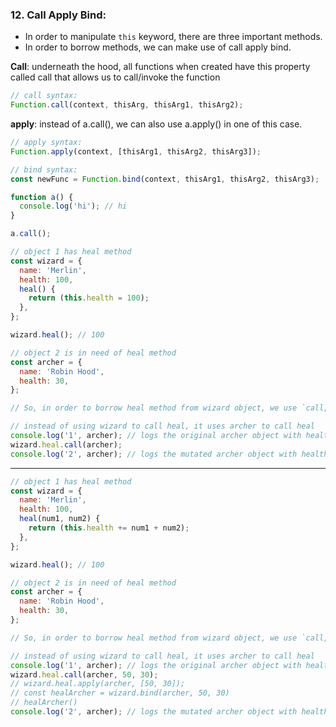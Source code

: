 ### 12. Call Apply Bind:

- In order to manipulate `this` keyword, there are three important methods.
- In order to borrow methods, we can make use of call apply bind.

**Call**: underneath the hood, all functions when created have this property called call that allows us to call/invoke the function

```js
// call syntax:
Function.call(context, thisArg, thisArg1, thisArg2);
```

**apply**: instead of a.call(), we can also use a.apply() in one of this case.

```js
// apply syntax:
Function.apply(context, [thisArg1, thisArg2, thisArg3]);
```

```js
// bind syntax:
const newFunc = Function.bind(context, thisArg1, thisArg2, thisArg3);
```

```js
function a() {
  console.log('hi'); // hi
}

a.call();
```

```js
// object 1 has heal method
const wizard = {
  name: 'Merlin',
  health: 100,
  heal() {
    return (this.health = 100);
  },
};

wizard.heal(); // 100

// object 2 is in need of heal method
const archer = {
  name: 'Robin Hood',
  health: 30,
};

// So, in order to borrow heal method from wizard object, we use `call, apply, bind`

// instead of using wizard to call heal, it uses archer to call heal
console.log('1', archer); // logs the original archer object with health 30
wizard.heal.call(archer);
console.log('2', archer); // logs the mutated archer object with health 100
```

---

```js
// object 1 has heal method
const wizard = {
  name: 'Merlin',
  health: 100,
  heal(num1, num2) {
    return (this.health += num1 + num2);
  },
};

wizard.heal(); // 100

// object 2 is in need of heal method
const archer = {
  name: 'Robin Hood',
  health: 30,
};

// So, in order to borrow heal method from wizard object, we use `call, apply, bind`

// instead of using wizard to call heal, it uses archer to call heal
console.log('1', archer); // logs the original archer object with health 30
wizard.heal.call(archer, 50, 30);
// wizard.heal.apply(archer, [50, 30]);
// const healArcher = wizard.bind(archer, 50, 30)
// healArcher()
console.log('2', archer); // logs the mutated archer object with health 100
```
